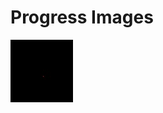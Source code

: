 
# Progress Images

![Image0](https://github.com/deadsy/sw_render/blob/master/lesson0/pics/test.jpeg "Image0")

